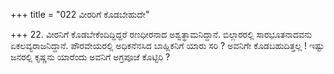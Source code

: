 +++
title = "022 ವೀರರಿಗೆ ಕೊಡಬೇಹುದೇ"

+++
22. ವೀರನಿಗೆ ಕೊಡಬೇಕೆಂದಿದ್ದಿದ್ದರೆ ರಣಧೀರನಾದ ಅಶ್ವತ್ಥಾಮನಿದ್ದಾನೆ. ಬಿಲ್ಗಾರರಲ್ಲಿ ಸಾರಭೂತನಾದವನು ಏಕಲವ್ಯರಾಜನಿದ್ದಾನೆ.  ಪೌರವೇಯರಲ್ಲಿ ಅಧಿಕನೆನಸಿದ ಬಾಹ್ಲಿಕನಿಗೆ ಯಾರು ಸರಿ ? ಅವನಿಗೇ ಕೊಡಬಹುದಿತ್ತಲ್ಲ ! ಇಷ್ಟು ಜನರಲ್ಲಿ ಕೃಷ್ಣನು ಯಾರೆಂದು ಅವನಿಗೆ ಅಗ್ರಪೂಜೆ ಕೊಟ್ಟಿರಿ ?